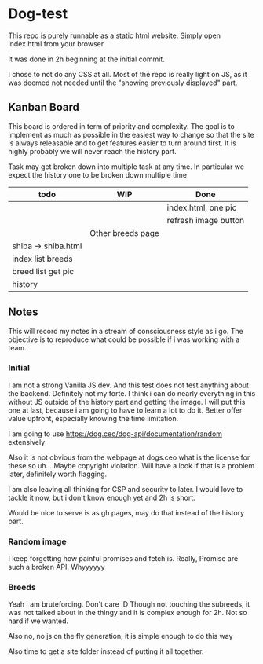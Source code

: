 # Dog-test

This repo is purely runnable as a static html website. Simply open index.html from your browser.

It was done in 2h beginning at the initial commit.

I chose to not do any CSS at all. Most of the repo is really light on JS, as it was deemed not needed until the "showing previously displayed" part.

## Kanban Board

This board is ordered in term of priority and complexity. The goal is to implement as much as possible in the easiest way to change so that the site is always releasable and to get features easier to turn around first. It is highly probably we will never reach the history part.

Task may get broken down into multiple task at any time. In particular we expect the history one to be broken down multiple time

| todo                | WIP               | Done                 |
| ------------------- | ----------------- | -------------------- |
|                     |                   | index.html, one pic  |
|                     |                   | refresh image button |
|                     | Other breeds page |                      |
| shiba -> shiba.html |                   |                      |
| index list breeds   |                   |                      |
| breed list get pic  |                   |                      |
| history             |                   |                      |

## Notes

This will record my notes in a stream of consciousness style as i go. The objective is to reproduce what could be possible if i was working with a team.

### Initial

I am not a strong Vanilla JS dev. And this test does not test anything about the backend. Definitely not my forte. I think i can do nearly everything in this without JS outside of the history part and getting the image. I will put this one at last, because i am going to have to learn a lot to do it. Better offer value upfront, especially knowing the time limitation.

I am going to use <https://dog.ceo/dog-api/documentation/random> extensively

Also it is not obvious from the webpage at dogs.ceo what is the license for these so uh... Maybe copyright violation. Will have a look if that is a problem later, definitely worth flagging.

I am also leaving all thinking for CSP and security to later. I would love to tackle it now, but i don't know enough yet and 2h is short.

Would be nice to serve is as gh pages, may do that instead of the history part.

### Random image

I keep forgetting how painful promises and fetch is. Really, Promise are such a broken API. Whyyyyyy

### Breeds

Yeah i am bruteforcing. Don't care :D Though not touching the subreeds, it was not talked about in the thingy and it is complex enough for 2h. Not so hard if we wanted.

Also no, no js on the fly generation, it is simple enough to do this way

Also time to get a site folder instead of putting it all together.
